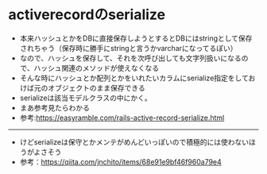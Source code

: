 # activerecordのserialize
- 本来ハッシュとかをDBに直接保存しようとするとDBにはstringとして保存されちゃう（保存時に勝手にstringと言うかvarcharになってるぽい）
- なので、ハッシュを保存して、それを次呼び出しても文字列扱いになるので、ハッシュ関連のメソッドが使えなくなる
- そんな時にハッシュとか配列とかをいれたいカラムにserialize指定をしておけば元のオブジェクトのまま保存できる
- serializeは該当モデルクラスの中にかく。
- まあ参考見たらわかる
- 参考:https://easyramble.com/rails-active-record-serialize.html

---

- けどserializeは保守とかメンテがめんどいっぽいので積極的には使わないほうがよさそう
- 参考：https://qiita.com/jnchito/items/68e91e9bf46f960a79e4

